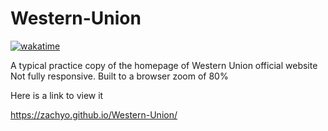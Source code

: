 # Western-Union

<a href="https://wakatime.com/badge/user/f7092828-5ece-4e0d-866c-be1e6d8e11a3/project/50bd8b14-a704-4398-92d3-94ded86a3223"><img src="https://wakatime.com/badge/user/f7092828-5ece-4e0d-866c-be1e6d8e11a3/project/50bd8b14-a704-4398-92d3-94ded86a3223.svg" alt="wakatime"></a>

A typical practice copy of the homepage of Western Union official website
Not fully responsive. 
Built to a browser zoom of 80%

Here is a link to view it

https://zachyo.github.io/Western-Union/
